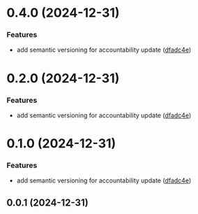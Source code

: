 # 0.4.0 (2024-12-31)


### Features

* add semantic versioning for accountability update ([dfadc4e](https://github.com/lemonsprites/matsa-app/commit/dfadc4ec5766db011fb8495f3deb06123839e6ee))



# 0.2.0 (2024-12-31)


### Features

* add semantic versioning for accountability update ([dfadc4e](https://github.com/lemonsprites/matsa-app/commit/dfadc4ec5766db011fb8495f3deb06123839e6ee))



# 0.1.0 (2024-12-31)


### Features

* add semantic versioning for accountability update ([dfadc4e](https://github.com/lemonsprites/matsa-app/commit/dfadc4ec5766db011fb8495f3deb06123839e6ee))



## 0.0.1 (2024-12-31)



